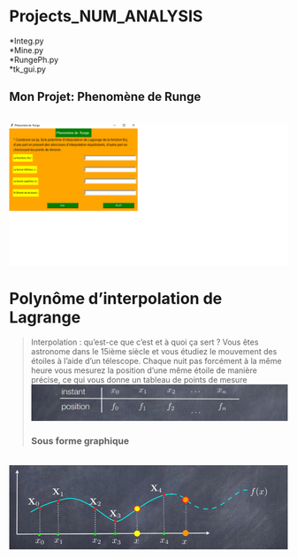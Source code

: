 # Projects_NUM_ANALYSIS

*Integ.py
<br>*Mine.py
<br>*RungePh.py
<br>*tk_gui.py



## Mon Projet: Phenomène de  Runge 

<br><img src="GIF.gif"> <br>
# Polynôme d’interpolation de Lagrange
>Interpolation : qu’est-ce que c’est et à quoi ça sert ?
Vous êtes astronome dans le 15ième siècle et vous étudiez le mouvement des étoiles à
l’aide d’un télescope. Chaque nuit pas forcément à la même heure vous mesurez la position
d’une même étoile de manière précise, ce qui vous donne un tableau de points de mesure 
<br><img src="1.png">
>### Sous forme graphique
<br><img src="2.png">
